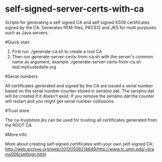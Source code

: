 # self-signed-server-certs-with-ca
Scripts for generating a self signed CA and self signed X509 certificates signed by the CA. Generates PEM-files, PKCS12 and JKS for multi purposes such as Java servers.

#Quick start

1. First run ./generate-ca.sh to create a root CA
2. Then run generate-server-certs-from-ca.sh with the server's common name as argument, example ./generate-server-certs-from-ca.sh test.mytrustedsite.org

#Serial numbers

All certificates generated and signed by the CA are issued a serial number based on the serial number counter stored in serialno.dat.
The serialno.dat will be created if it doesn't exist. 
If you remove the serialno.dat the counter will restart and you might get serial number collissions.

#Trust store

The ca-truststore.jks can be used for trusting all certificates generated from the ROOT CA

#More info

More about creating self signed certificates with your own self-signed CA: http://web.archive.org/web/20120509214649/http://www.tc.umn.edu/~brams006/selfsign.html

